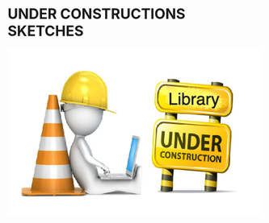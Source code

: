 # UNDER CONSTRUCTIONS SKETCHES

![Under construction...](../../extras/images/under_construction.png)



